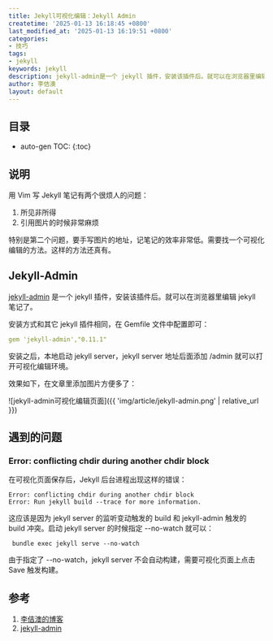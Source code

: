 ```yaml
---
title: Jekyll可视化编辑：Jekyll Admin
createtime: '2025-01-13 16:18:45 +0800'
last_modified_at: '2025-01-13 16:19:51 +0800'
categories:
- 技巧
tags:
- jekyll
keywords: jekyll
description: jekyll-admin是一个 jekyll 插件，安装该插件后。就可以在浏览器里编辑 jekyll 笔记了，在文章里添加图片方便多了
author: 李佶澳
layout: default
---
```


## 目录

* auto-gen TOC:
{:toc}

## 说明

用 Vim 写 Jekyll  笔记有两个很烦人的问题：

1.  所见非所得
2.  引用图片的时候非常麻烦

特别是第二个问题，要手写图片的地址，记笔记的效率非常低。需要找一个可视化编辑的方法。这样的方法还真有。 

## Jekyll-Admin

[jekyll-admin][2] 是一个 jekyll 插件，安装该插件后。就可以在浏览器里编辑 jekyll 笔记了。


安装方式和其它 jekyll 插件相同，在 Gemfile 文件中配置即可：

```yaml
gem 'jekyll-admin',"0.11.1"
```

安装之后，本地启动 jekyll server，jekyll server 地址后面添加  /admin 就可以打开可视化编辑环境。 

效果如下，在文章里添加图片方便多了：

![jekyll-admin可视化编辑页面]({{ 'img/article/jekyll-admin.png' | relative_url }})


## 遇到的问题

###   Error: conflicting chdir during another chdir block

在可视化页面保存后，Jekyll 后台进程出现这样的错误：

```
Error: conflicting chdir during another chdir block
Error: Run jekyll build --trace for more information.
```

这应该是因为 jekyll server 的监听变动触发的 build 和 jekyll-admin 触发的 build 冲突。启动 jekyll server 的时候指定 --no-watch 就可以：

```
 bundle exec jekyll serve --no-watch
```

由于指定了 --no-watch，jekyll server 不会自动构建，需要可视化页面上点击 Save 触发构建。

## 参考

1. [李佶澳的博客][1]
2. [jekyll-admin][2]

[1]: https://www.lijiaocn.com "李佶澳的博客"
[2]: https://github.com/jekyll/jekyll-admin "jekyll-admin"
